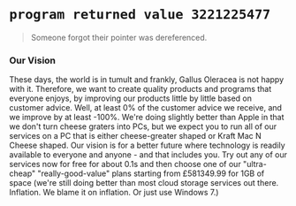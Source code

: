 # `program returned value 3221225477`
> Someone forgot their pointer was dereferenced.
### Our Vision
These days, the world is in tumult and frankly, Gallus Oleracea is not happy with it. Therefore, we want to create quality products and programs that everyone enjoys, by improving our products little by little based on customer advice. Well, at least 0% of the customer advice we receive, and we improve by at least -100%. We're doing slightly better than Apple in that we don't turn cheese graters into PCs, but we expect you to run all of our services on a PC that is either cheese-greater shaped or Kraft Mac N Cheese shaped. Our vision is for a better future where technology is readily available to everyone and anyone - and that includes you. Try out any of our services now for free for about 0.1s and then choose one of our "ultra-cheap" "really-good-value" plans starting from £581349.99 for 1GB of space (we're still doing better than most cloud storage services out there. Inflation. We blame it on inflation. Or just use Windows 7.)
